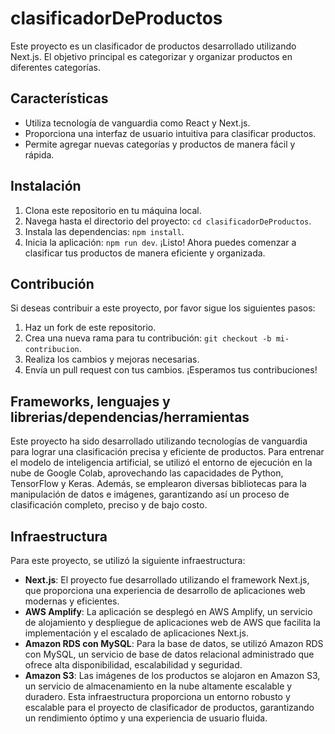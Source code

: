 # clasificadorDeProductos

Este proyecto es un clasificador de productos desarrollado utilizando Next.js. El objetivo principal es categorizar y organizar productos en diferentes categorías.

## Características

- Utiliza tecnología de vanguardia como React y Next.js.
- Proporciona una interfaz de usuario intuitiva para clasificar productos.
- Permite agregar nuevas categorías y productos de manera fácil y rápida.

## Instalación

1. Clona este repositorio en tu máquina local.
2. Navega hasta el directorio del proyecto: `cd clasificadorDeProductos`.
3. Instala las dependencias: `npm install`.
4. Inicia la aplicación: `npm run dev`.
   ¡Listo! Ahora puedes comenzar a clasificar tus productos de manera eficiente y organizada.

## Contribución

Si deseas contribuir a este proyecto, por favor sigue los siguientes pasos:

1. Haz un fork de este repositorio.
2. Crea una nueva rama para tu contribución: `git checkout -b mi-contribucion`.
3. Realiza los cambios y mejoras necesarias.
4. Envía un pull request con tus cambios.
   ¡Esperamos tus contribuciones!

## Frameworks, lenguajes y librerias/dependencias/herramientas

Este proyecto ha sido desarrollado utilizando tecnologías de vanguardia para lograr una clasificación precisa y eficiente de productos. Para entrenar el modelo de inteligencia artificial, se utilizó el entorno de ejecución en la nube de Google Colab, aprovechando las capacidades de Python, TensorFlow y Keras. Además, se emplearon diversas bibliotecas para la manipulación de datos e imágenes, garantizando así un proceso de clasificación completo, preciso y de bajo costo.

## Infraestructura

Para este proyecto, se utilizó la siguiente infraestructura:

- **Next.js**: El proyecto fue desarrollado utilizando el framework Next.js, que proporciona una experiencia de desarrollo de aplicaciones web modernas y eficientes.
- **AWS Amplify**: La aplicación se desplegó en AWS Amplify, un servicio de alojamiento y despliegue de aplicaciones web de AWS que facilita la implementación y el escalado de aplicaciones Next.js.
- **Amazon RDS con MySQL**: Para la base de datos, se utilizó Amazon RDS con MySQL, un servicio de base de datos relacional administrado que ofrece alta disponibilidad, escalabilidad y seguridad.
- **Amazon S3**: Las imágenes de los productos se alojaron en Amazon S3, un servicio de almacenamiento en la nube altamente escalable y duradero.
  Esta infraestructura proporciona un entorno robusto y escalable para el proyecto de clasificador de productos, garantizando un rendimiento óptimo y una experiencia de usuario fluida.
